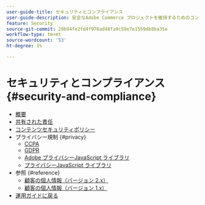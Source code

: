 ```yaml
---
user-guide-title: セキュリティとコンプライアンス
user-guide-description: 安全なAdobe Commerce プロジェクトを維持するためのコンプライアンスとマーチャントの責任について説明します。
feature: Security
source-git-commit: 28b94fe2fd4f976ad48fa9c59e7e1559db8ba35e
workflow-type: tm+mt
source-wordcount: '53'
ht-degree: 1%

---
```



# セキュリティとコンプライアンス {#security-and-compliance}

- [概要](overview.md)
- [共有された責任](shared-responsibility.md)
- [コンテンツセキュリティポリシー](content-security-policy.md)
- プライバシー規制 {#privacy}
   - [CCPA](privacy/ccpa.md)
   - [GDPR](privacy/gdpr.md)
   - [Adobe プライバシーJavaScript ライブラリ](privacy/adobe-javascript-library.md)
   - [プライバシーJavaScript ライブラリ](privacy/javascript-library.md)
- 参照 {#reference}
   - [顧客の個人情報（バージョン 2.x）](privacy/data-m2.md)
   - [顧客の個人情報（バージョン 1.x）](privacy/data-m1.md)
- [ 運用ガイドに戻る ](https://experienceleague.adobe.com/docs/commerce-operations/operational-guides/home.html?lang=ja)
